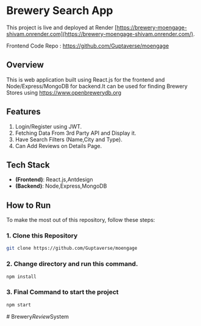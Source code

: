 # Brewery Search App

This project is live and deployed at Render [https://brewery-moengage-shivam.onrender.com](https://brewery-moengage-shivam.onrender.com/).

Frontend Code Repo : https://github.com/Guptaverse/moengage

## Overview

This is web application built using React.js for the frontend and Node/Express/MongoDB for backend.It can be used for finding Brewery Stores using https://www.openbrewerydb.org

## Features

1. Login/Register using JWT.
2. Fetching Data From 3rd Party API and Display it.
3. Have Search Filters (Name,City and Type).
4. Can Add Reviews on Details Page.


## Tech Stack

- **(Frontend)**: React.js,Antdesign
- **(Backend)**: Node,Express,MongoDB

## How to Run 

To make the most out of this repository, follow these steps:

### 1. Clone this Repository
```bash
git clone https://github.com/Guptaverse/moengage
```
### 2. Change directory and run this command.
```bash
npm install
```
### 3. Final Command to start the project
```bash
npm start
```



#   B r e w e r y _ R e v i e w _ S y s t e m  
 